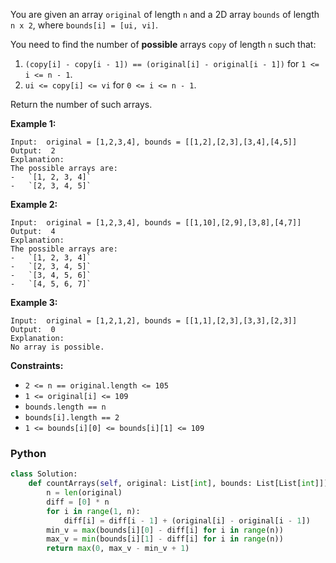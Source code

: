You are given an array  `original`  of length  `n`  and a 2D array  `bounds`  of length  `n x 2`,
where  `bounds[i] = [ui, vi]`.

You need to find the number of  **possible**  arrays  `copy`  of length  `n`  such that:

1. `(copy[i] - copy[i - 1]) == (original[i] - original[i - 1])`  for  `1 <= i <= n - 1`.
2. `ui <= copy[i] <= vi`  for  `0 <= i <= n - 1`.

Return the number of such arrays.

**Example 1:**

```
Input:  original = [1,2,3,4], bounds = [[1,2],[2,3],[3,4],[4,5]]
Output:  2
Explanation:
The possible arrays are:
-   `[1, 2, 3, 4]`
-   `[2, 3, 4, 5]`
```

**Example 2:**

```
Input:  original = [1,2,3,4], bounds = [[1,10],[2,9],[3,8],[4,7]]
Output:  4
Explanation:
The possible arrays are:
-   `[1, 2, 3, 4]`
-   `[2, 3, 4, 5]`
-   `[3, 4, 5, 6]`
-   `[4, 5, 6, 7]`
```

**Example 3:**

```
Input:  original = [1,2,1,2], bounds = [[1,1],[2,3],[3,3],[2,3]]
Output:  0
Explanation:
No array is possible.
```

**Constraints:**

- `2 <= n == original.length <= 105`
- `1 <= original[i] <= 109`
- `bounds.length == n`
- `bounds[i].length == 2`
- `1 <= bounds[i][0] <= bounds[i][1] <= 109`

### Python

```python
class Solution:
    def countArrays(self, original: List[int], bounds: List[List[int]]) -> int:
        n = len(original)
        diff = [0] * n
        for i in range(1, n):
            diff[i] = diff[i - 1] + (original[i] - original[i - 1])
        min_v = max(bounds[i][0] - diff[i] for i in range(n))
        max_v = min(bounds[i][1] - diff[i] for i in range(n))
        return max(0, max_v - min_v + 1)
```